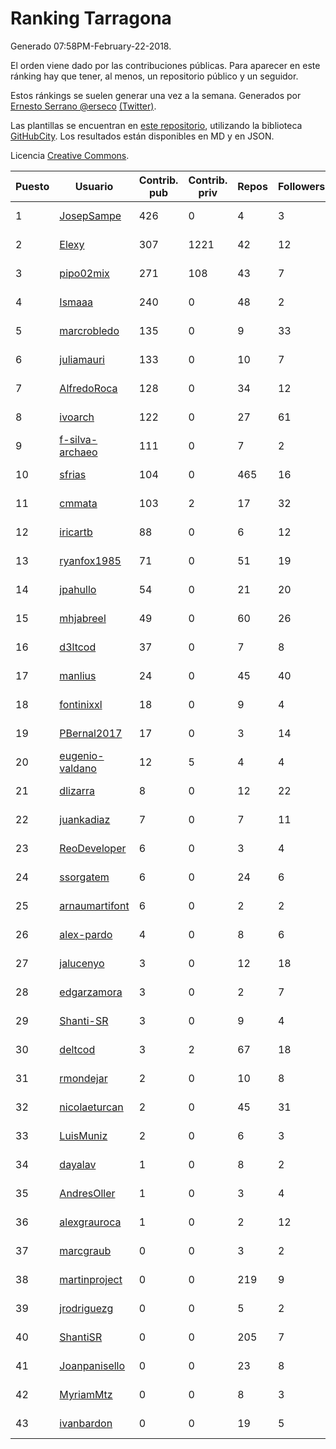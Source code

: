 # Ranking Tarragona

Generado 07:58PM-February-22-2018.

El orden viene dado por las contribuciones públicas. Para aparecer en este ránking hay que tener, al menos, un repositorio público y un seguidor.

Estos ránkings se suelen generar una vez a la semana. Generados por [Ernesto Serrano @erseco](https://github.com/erseco/) [(Twitter)](https://twitter.com/erseco).

Las plantillas se encuentran en [este repositorio](https://github.com/iblancasa/GH-Spanish-Ranking), utilizando la biblioteca [GitHubCity](https://github.com/iblancasa/GitHubCity). Los resultados están disponibles en MD y en JSON.

Licencia [Creative Commons](https://creativecommons.org/licenses/by/4.0/).

| Puesto   |  Usuario  | Contrib. pub | Contrib. priv |Repos| Followers | Desde |  Avatar  |
|----------|-----------|--------------|---------------|-----|-----------|-------|----------|
|1|[JosepSampe](https://github.com/JosepSampe)|426|0|4|3|2015-01-08|![JosepSampe](https://avatars0.githubusercontent.com/u/10448186)|
|2|[Elexy](https://github.com/Elexy)|307|1221|42|12|2010-10-14|![Elexy](https://avatars2.githubusercontent.com/u/439063)|
|3|[pipo02mix](https://github.com/pipo02mix)|271|108|43|7|2011-07-03|![pipo02mix](https://avatars2.githubusercontent.com/u/892157)|
|4|[Ismaaa](https://github.com/Ismaaa)|240|0|48|2|2016-09-16|![Ismaaa](https://avatars0.githubusercontent.com/u/22240843)|
|5|[marcrobledo](https://github.com/marcrobledo)|135|0|9|33|2015-09-19|![marcrobledo](https://avatars0.githubusercontent.com/u/14358263)|
|6|[juliamauri](https://github.com/juliamauri)|133|0|10|7|2013-11-28|![juliamauri](https://avatars0.githubusercontent.com/u/6062402)|
|7|[AlfredoRoca](https://github.com/AlfredoRoca)|128|0|34|12|2014-08-15|![AlfredoRoca](https://avatars2.githubusercontent.com/u/8455554)|
|8|[ivoarch](https://github.com/ivoarch)|122|0|27|61|2011-03-18|![ivoarch](https://avatars3.githubusercontent.com/u/677124)|
|9|[f-silva-archaeo](https://github.com/f-silva-archaeo)|111|0|7|2|2016-05-04|![f-silva-archaeo](https://avatars3.githubusercontent.com/u/19189330)|
|10|[sfrias](https://github.com/sfrias)|104|0|465|16|2012-05-06|![sfrias](https://avatars2.githubusercontent.com/u/1711545)|
|11|[cmmata](https://github.com/cmmata)|103|2|17|32|2013-04-22|![cmmata](https://avatars1.githubusercontent.com/u/4223148)|
|12|[iricartb](https://github.com/iricartb)|88|0|6|12|2016-07-19|![iricartb](https://avatars2.githubusercontent.com/u/20545552)|
|13|[ryanfox1985](https://github.com/ryanfox1985)|71|0|51|19|2011-10-26|![ryanfox1985](https://avatars2.githubusercontent.com/u/1152728)|
|14|[jpahullo](https://github.com/jpahullo)|54|0|21|20|2012-07-26|![jpahullo](https://avatars3.githubusercontent.com/u/2048296)|
|15|[mhjabreel](https://github.com/mhjabreel)|49|0|60|26|2014-10-08|![mhjabreel](https://avatars1.githubusercontent.com/u/9088025)|
|16|[d3ltcod](https://github.com/d3ltcod)|37|0|7|8|2017-12-11|![d3ltcod](https://avatars1.githubusercontent.com/u/34439264)|
|17|[manlius](https://github.com/manlius)|24|0|45|40|2013-11-18|![manlius](https://avatars1.githubusercontent.com/u/5968066)|
|18|[fontinixxl](https://github.com/fontinixxl)|18|0|9|4|2013-07-24|![fontinixxl](https://avatars0.githubusercontent.com/u/5080665)|
|19|[PBernal2017](https://github.com/PBernal2017)|17|0|3|14|2017-02-23|![PBernal2017](https://avatars0.githubusercontent.com/u/25979373)|
|20|[eugenio-valdano](https://github.com/eugenio-valdano)|12|5|4|4|2014-03-12|![eugenio-valdano](https://avatars2.githubusercontent.com/u/6929185)|
|21|[dlizarra](https://github.com/dlizarra)|8|0|12|22|2015-04-12|![dlizarra](https://avatars2.githubusercontent.com/u/11906353)|
|22|[juankadiaz](https://github.com/juankadiaz)|7|0|7|11|2013-10-04|![juankadiaz](https://avatars2.githubusercontent.com/u/5609996)|
|23|[ReoDeveloper](https://github.com/ReoDeveloper)|6|0|3|4|2013-01-20|![ReoDeveloper](https://avatars2.githubusercontent.com/u/3322211)|
|24|[ssorgatem](https://github.com/ssorgatem)|6|0|24|6|2009-07-23|![ssorgatem](https://avatars2.githubusercontent.com/u/108138)|
|25|[arnaumartifont](https://github.com/arnaumartifont)|6|0|2|2|2014-11-07|![arnaumartifont](https://avatars1.githubusercontent.com/u/9613200)|
|26|[alex-pardo](https://github.com/alex-pardo)|4|0|8|6|2012-09-19|![alex-pardo](https://avatars0.githubusercontent.com/u/2378470)|
|27|[jalucenyo](https://github.com/jalucenyo)|3|0|12|18|2012-04-06|![jalucenyo](https://avatars1.githubusercontent.com/u/1618926)|
|28|[edgarzamora](https://github.com/edgarzamora)|3|0|2|7|2013-05-02|![edgarzamora](https://avatars3.githubusercontent.com/u/4320475)|
|29|[Shanti-SR](https://github.com/Shanti-SR)|3|0|9|4|2014-11-12|![Shanti-SR](https://avatars0.githubusercontent.com/u/9694646)|
|30|[deltcod](https://github.com/deltcod)|3|2|67|18|2015-09-22|![deltcod](https://avatars1.githubusercontent.com/u/14791993)|
|31|[rmondejar](https://github.com/rmondejar)|2|0|10|8|2008-06-20|![rmondejar](https://avatars1.githubusercontent.com/u/14419)|
|32|[nicolaeturcan](https://github.com/nicolaeturcan)|2|0|45|31|2014-04-10|![nicolaeturcan](https://avatars3.githubusercontent.com/u/7248811)|
|33|[LuisMuniz](https://github.com/LuisMuniz)|2|0|6|3|2014-07-18|![LuisMuniz](https://avatars0.githubusercontent.com/u/8201284)|
|34|[dayalav](https://github.com/dayalav)|1|0|8|2|2013-06-10|![dayalav](https://avatars2.githubusercontent.com/u/4660940)|
|35|[AndresOller](https://github.com/AndresOller)|1|0|3|4|2013-07-06|![AndresOller](https://avatars1.githubusercontent.com/u/4953625)|
|36|[alexgrauroca](https://github.com/alexgrauroca)|1|0|2|12|2013-07-31|![alexgrauroca](https://avatars3.githubusercontent.com/u/5131860)|
|37|[marcgraub](https://github.com/marcgraub)|0|0|3|2|2012-10-02|![marcgraub](https://avatars3.githubusercontent.com/u/2468006)|
|38|[martinproject](https://github.com/martinproject)|0|0|219|9|2008-06-13|![martinproject](https://avatars0.githubusercontent.com/u/13601)|
|39|[jrodriguezg](https://github.com/jrodriguezg)|0|0|5|2|2013-02-05|![jrodriguezg](https://avatars1.githubusercontent.com/u/3486118)|
|40|[ShantiSR](https://github.com/ShantiSR)|0|0|205|7|2013-01-16|![ShantiSR](https://avatars3.githubusercontent.com/u/3288528)|
|41|[Joanpanisello](https://github.com/Joanpanisello)|0|0|23|8|2013-09-20|![Joanpanisello](https://avatars1.githubusercontent.com/u/5502417)|
|42|[MyriamMtz](https://github.com/MyriamMtz)|0|0|8|3|2013-11-25|![MyriamMtz](https://avatars3.githubusercontent.com/u/6032560)|
|43|[ivanbardon](https://github.com/ivanbardon)|0|0|19|5|2013-10-30|![ivanbardon](https://avatars3.githubusercontent.com/u/5808889)|
